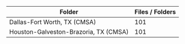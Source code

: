 | Folder                                |   Files / Folders |
|---------------------------------------|-------------------|
| Dallas-Fort Worth, TX (CMSA)          |               101 |
| Houston-Galveston-Brazoria, TX (CMSA) |               101 |